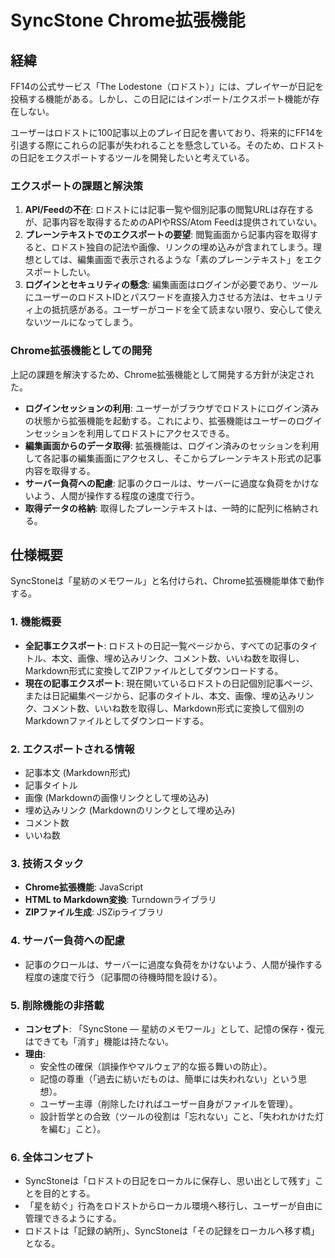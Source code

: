 # SyncStone Chrome拡張機能

## 経緯

FF14の公式サービス「The Lodestone（ロドスト）」には、プレイヤーが日記を投稿する機能がある。しかし、この日記にはインポート/エクスポート機能が存在しない。

ユーザーはロドストに100記事以上のプレイ日記を書いており、将来的にFF14を引退する際にこれらの記事が失われることを懸念している。そのため、ロドストの日記をエクスポートするツールを開発したいと考えている。

### エクスポートの課題と解決策

1.  **API/Feedの不在**: ロドストには記事一覧や個別記事の閲覧URLは存在するが、記事内容を取得するためのAPIやRSS/Atom Feedは提供されていない。
2.  **プレーンテキストでのエクスポートの要望**: 閲覧画面から記事内容を取得すると、ロドスト独自の記法や画像、リンクの埋め込みが含まれてしまう。理想としては、編集画面で表示されるような「素のプレーンテキスト」をエクスポートしたい。
3.  **ログインとセキュリティの懸念**: 編集画面はログインが必要であり、ツールにユーザーのロドストIDとパスワードを直接入力させる方法は、セキュリティ上の抵抗感がある。ユーザーがコードを全て読まない限り、安心して使えないツールになってしまう。

### Chrome拡張機能としての開発

上記の課題を解決するため、Chrome拡張機能として開発する方針が決定された。

*   **ログインセッションの利用**: ユーザーがブラウザでロドストにログイン済みの状態から拡張機能を起動する。これにより、拡張機能はユーザーのログインセッションを利用してロドストにアクセスできる。
*   **編集画面からのデータ取得**: 拡張機能は、ログイン済みのセッションを利用して各記事の編集画面にアクセスし、そこからプレーンテキスト形式の記事内容を取得する。
*   **サーバー負荷への配慮**: 記事のクロールは、サーバーに過度な負荷をかけないよう、人間が操作する程度の速度で行う。
*   **取得データの格納**: 取得したプレーンテキストは、一時的に配列に格納される。

## 仕様概要

SyncStoneは「星紡のメモワール」と名付けられ、Chrome拡張機能単体で動作する。

### 1. 機能概要

*   **全記事エクスポート**: ロドストの日記一覧ページから、すべての記事のタイトル、本文、画像、埋め込みリンク、コメント数、いいね数を取得し、Markdown形式に変換してZIPファイルとしてダウンロードする。
*   **現在の記事エクスポート**: 現在開いているロドストの日記個別記事ページ、または日記編集ページから、記事のタイトル、本文、画像、埋め込みリンク、コメント数、いいね数を取得し、Markdown形式に変換して個別のMarkdownファイルとしてダウンロードする。

### 2. エクスポートされる情報

*   記事本文 (Markdown形式)
*   記事タイトル
*   画像 (Markdownの画像リンクとして埋め込み)
*   埋め込みリンク (Markdownのリンクとして埋め込み)
*   コメント数
*   いいね数

### 3. 技術スタック

*   **Chrome拡張機能**: JavaScript
*   **HTML to Markdown変換**: Turndownライブラリ
*   **ZIPファイル生成**: JSZipライブラリ

### 4. サーバー負荷への配慮

*   記事のクロールは、サーバーに過度な負荷をかけないよう、人間が操作する程度の速度で行う（記事間の待機時間を設ける）。

### 5. 削除機能の非搭載

*   **コンセプト**: 「SyncStone ― 星紡のメモワール」として、記憶の保存・復元はできても「消す」機能は持たない。
*   **理由**:
    *   安全性の確保（誤操作やマルウェア的な振る舞いの防止）。
    *   記憶の尊重（「過去に紡いだものは、簡単には失われない」という思想）。
    *   ユーザー主導（削除したければユーザー自身がファイルを管理）。
    *   設計哲学との合致（ツールの役割は「忘れない」こと、「失われかけた灯を編む」こと）。

### 6. 全体コンセプト

*   SyncStoneは「ロドストの日記をローカルに保存し、思い出として残す」ことを目的とする。
*   「星を紡ぐ」行為をロドストからローカル環境へ移行し、ユーザーが自由に管理できるようにする。
*   ロドストは「記録の納所」、SyncStoneは「その記録をローカルへ移す橋」となる。